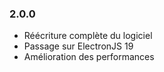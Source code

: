 ### 2.0.0

- Réécriture complète du logiciel
- Passage sur ElectronJS 19
- Amélioration des performances
